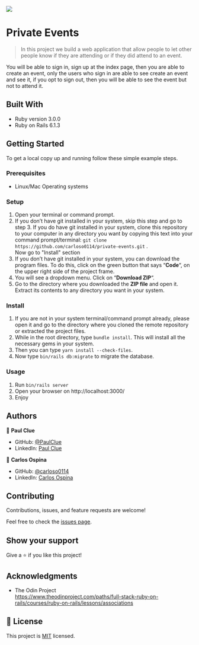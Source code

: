 ![](https://img.shields.io/badge/Microverse-blueviolet)

# Private Events

> In this project we build a web application that allow people to let other people know if they are attending or if they did attend to an event.

You will be able to sign in, sign up at the index page, then you are able to create an event, only the users who sign in are able to see create an event and see it, if you opt to sign out, then you will be able to see the event but not to attend it.


## Built With
- Ruby version 3.0.0
- Ruby on Rails 6.1.3

## Getting Started
To get a local copy up and running follow these simple example steps.

### Prerequisites
- Linux/Mac Operating systems

### Setup
1. Open your terminal or command prompt.
2. If you don’t have git installed in your system, skip this step and go to step 3. If you do have git installed in your system, clone this repository to your computer in any directory you want by copying this text into your command prompt/terminal: `git clone https://github.com/carloso0114/private-events.git`  .
<br>Now go to "Install" section
3. If you don’t have git installed in your system, you can download the program files. To do this, click on the green button that says “**Code**“, on the upper right side of the project frame.
4. You will see a dropdown menu. Click on “**Download ZIP**“.
5. Go to the directory where you downloaded the **ZIP file** and open it. Extract its contents to any directory you want in your system.

### Install
1. If you are not in your system terminal/command prompt already, please open it and go to the directory where you cloned the remote repository or extracted the project files.
2. While in the root directory, type `bundle install`. This will install all the necessary gems in your system.
3. Then you can type <code>yarn install --check-files</code>.
4. Now type <code>bin/rails db:migrate</code> to migrate the database.
### Usage
1. Run <code>bin/rails server</code>
2. Open your browser on http://localhost:3000/
2. Enjoy

## Authors

👤 **Paul Clue**

- GitHub: [@PaulClue](https://github.com/Paul-Clue)
- LinkedIn: [Paul Clue](https://www.linkedin.com/in/paul-clue/)

👤 **Carlos Ospina**

- GitHub: [@carloso0114](https://github.com/carloso0114)
- LinkedIn: [Carlos Ospina](https://www.linkedin.com/in/carlosospina/)

## Contributing

Contributions, issues, and feature requests are welcome!

Feel free to check the [issues page](https://github.com/carloso0114/private-events/issues).

## Show your support

Give a ⭐️ if you like this project!

## Acknowledgments

- The Odin Project <br>
https://www.theodinproject.com/paths/full-stack-ruby-on-rails/courses/ruby-on-rails/lessons/associations

## 📝 License

This project is [MIT](https://github.com/carloso0114/private-events/blob/development/LICENSE) licensed.